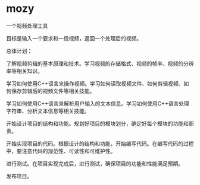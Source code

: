 # mozy
一个视频处理工具



目标是输入一个要求和一段视频，返回一个处理后的视频。

总体计划：

了解视频剪辑的基本原理和技术。学习视频的存储格式、视频的帧率、视频的分辨率等相关知识。

学习如何使用C++语言来操作视频。学习如何读取视频文件、如何剪辑视频、如何保存剪辑后的视频文件等相关技能。

学习如何使用C++语言来解析用户输入的文本信息。学习如何使用C++语言处理字符串、分析文本信息等相关技能。

开始设计项目的结构和功能。规划好项目的模块划分，确定好每个模块的功能和职责。

开始实现项目的代码。根据设计的结构和功能，开始编写代码。在编写代码的过程中，要注意代码的规范性、可读性和可维护性。

进行测试。在项目实现完成后，进行测试，确保项目的功能和性能满足预期。

发布项目。
